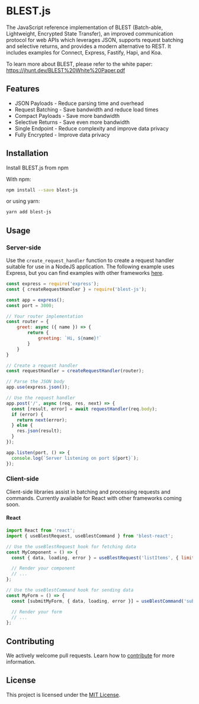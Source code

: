 # BLEST.js

The JavaScript reference implementation of BLEST (Batch-able, Lightweight, Encrypted State Transfer), an improved communication protocol for web APIs which leverages JSON, supports request batching and selective returns, and provides a modern alternative to REST. It includes examples for Connect, Express, Fastify, Hapi, and Koa.

To learn more about BLEST, please refer to the white paper: https://jhunt.dev/BLEST%20White%20Paper.pdf

## Features

- JSON Payloads - Reduce parsing time and overhead
- Request Batching - Save bandwidth and reduce load times
- Compact Payloads - Save more bandwidth
- Selective Returns - Save even more bandwidth
- Single Endpoint - Reduce complexity and improve data privacy
- Fully Encrypted - Improve data privacy

## Installation

Install BLEST.js from npm

With npm:
```bash
npm install --save blest-js
```
or using yarn:
```bash
yarn add blest-js
```

## Usage

### Server-side

Use the `create_request_handler` function to create a request handler suitable for use in a NodeJS application. The following example uses Express, but you can find examples with other frameworks [here](/examples).

```javascript
const express = require('express');
const { createRequestHandler } = require('blest-js');

const app = express();
const port = 3000;

// Your router implementation
const router = {
    greet: async ({ name }) => {
        return {
            greeting: `Hi, ${name}!`
        }
    }
}

// Create a request handler
const requestHandler = createRequestHandler(router);

// Parse the JSON body
app.use(express.json());

// Use the request handler
app.post('/', async (req, res, next) => {
  const [result, error] = await requestHandler(req.body);
  if (error) {
    return next(error);
  } else {
    res.json(result);
  }
});

app.listen(port, () => {
  console.log(`Server listening on port ${port}`);
});
```

### Client-side

Client-side libraries assist in batching and processing requests and commands. Currently available for React with other frameworks coming soon.

#### React

```javascript
import React from 'react';
import { useBlestRequest, useBlestCommand } from 'blest-react';

// Use the useBlestRequest hook for fetching data
const MyComponent = () => {
  const { data, loading, error } = useBlestRequest('listItems', { limit: 24 });

  // Render your component
  // ...
};

// Use the useBlestCommand hook for sending data
const MyForm = () => {
  const [submitMyForm, { data, loading, error }] = useBlestCommand('submitForm');

  // Render your form
  // ...
};
```

## Contributing

We actively welcome pull requests. Learn how to [contribute](CONTRIBUTING.md) for more information.

## License

This project is licensed under the [MIT License](LICENSE).